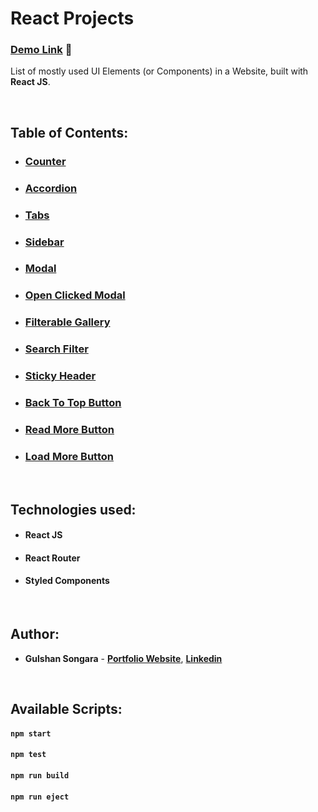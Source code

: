 # React Projects

### [Demo Link](https://react-practical-projects.netlify.app/) 🔗

List of mostly used UI Elements (or Components) in a Website, built with **React JS**.

<br/>

## Table of Contents:

- ### [Counter](https://gulshan-react-projects.netlify.app/counter)
- ### [Accordion](https://gulshan-react-projects.netlify.app/accordion)
- ### [Tabs](https://gulshan-react-projects.netlify.app/tabs)
- ### [Sidebar](https://gulshan-react-projects.netlify.app/sidebar)
- ### [Modal](https://gulshan-react-projects.netlify.app/modal)
- ### [Open Clicked Modal](https://gulshan-react-projects.netlify.app/clicked-modal)
- ### [Filterable Gallery](https://gulshan-react-projects.netlify.app/filterable-gallery)
- ### [Search Filter](https://gulshan-react-projects.netlify.app/search-filter)
- ### [Sticky Header](https://gulshan-react-projects.netlify.app/sticky-header)
- ### [Back To Top Button](https://gulshan-react-projects.netlify.app/back-top)
- ### [Read More Button](https://gulshan-react-projects.netlify.app/read-more)
- ### [Load More Button](https://gulshan-react-projects.netlify.app/load-more)

<br/>

## Technologies used:

- #### **React JS**
- #### **React Router**
- #### **Styled Components**

<br/>

## Author:

- **Gulshan Songara** - **[Portfolio Website](https://gulshansongara.netlify.app)**, **[Linkedin](https://www.linkedin.com/in/gulshan-songara/)**

<br/>

## Available Scripts:

#### `npm start`

#### `npm test`

#### `npm run build`

#### `npm run eject`
